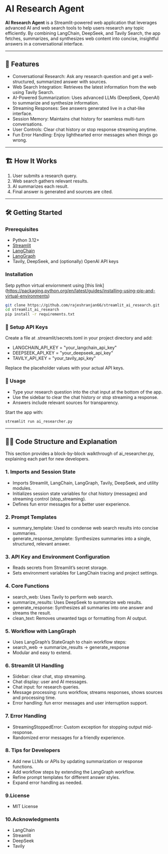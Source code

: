 # AI Research Agent

**AI Research Agent** is a Streamlit-powered web application that leverages advanced AI and web search tools to help users research any topic efficiently. By combining LangChain, DeepSeek, and Tavily Search, the app fetches, summarizes, and synthesizes web content into concise, insightful answers in a conversational interface.

---

## 🚀 Features

- Conversational Research: Ask any research question and get a well-structured, summarized answer with sources. <br>
- Web Search Integration: Retrieves the latest information from the web using Tavily Search.<br>
- AI-Powered Summarization: Uses advanced LLMs (DeepSeek, OpenAI) to summarize and synthesize information.<br>
- Streaming Responses: See answers generated live in a chat-like interface.<br>
- Session Memory: Maintains chat history for seamless multi-turn conversations.<br>
- User Controls: Clear chat history or stop response streaming anytime.<br>
- Fun Error Handling: Enjoy lighthearted error messages when things go wrong.<br>

---

## 🏗️ How It Works

1. User submits a research query.
2. Web search gathers relevant results.
3. AI summarizes each result.
4. Final answer is generated and sources are cited.

---

## 🛠️ Getting Started

### Prerequisites

- Python 3.12+
- [Streamlit](https://streamlit.io/)
- [LangChain](https://github.com/langchain-ai/langchain)
- [LangGraph](https://github.com/langchain-ai/langgraph)
- Tavily, DeepSeek, and (optionally) OpenAI API keys

### Installation
Setp python virtual enviornment using [this link] (https://packaging.python.org/en/latest/guides/installing-using-pip-and-virtual-environments)
```bash
git clone https://github.com/rajeshranjan66/streamlit_ai_research.git
cd streamlit_ai_research
pip install -r requirements.txt
```
### 🔑 Setup API Keys
Create a file at .streamlit/secrets.toml in your project directory and add:

- LANGCHAIN_API_KEY = "your_langchain_api_key" <br>
- DEEPSEEK_API_KEY = "your_deepseek_api_key" <br>
- TAVILY_API_KEY = "your_tavily_api_key"

Replace the placeholder values with your actual API keys.

### 💬 Usage
- Type your research question into the chat input at the bottom of the app.<br>
- Use the sidebar to clear the chat history or stop streaming a response.<br>
- Answers include relevant sources for transparency.<br>

Start the app with:
```bash
streamlit run ai_researcher.py
```

---
## 🧑‍💻 Code Structure and Explanation
This section provides a block-by-block walkthrough of ai_researcher.py, explaining each part for new developers.

### 1. Imports and Session State
- Imports Streamlit, LangChain, LangGraph, Tavily, DeepSeek, and utility modules. <br>
- Initializes session state variables for chat history (messages) and streaming control (stop_streaming).<br>
- Defines fun error messages for a better user experience.<br>

### 2. Prompt Templates
   
- summary_template: Used to condense web search results into concise summaries.<br>
- generate_response_template: Synthesizes summaries into a single, structured, relevant answer.<br>

### 3. API Key and Environment Configuration
- Reads secrets from Streamlit’s secret storage.<br>
- Sets environment variables for LangChain tracing and project settings.<br>

### 4. Core Functions
   
- search_web: Uses Tavily to perform web search.<br>
- summarize_results: Uses DeepSeek to summarize web results.<br>
- generate_response: Synthesizes all summaries into one answer and streams the result.<br>
- clean_text: Removes unwanted tags or formatting from AI output.<br>

### 5. Workflow with LangGraph
   
- Uses LangGraph’s StateGraph to chain workflow steps:<br>
- search_web → summarize_results → generate_response<br>
- Modular and easy to extend.<br>

### 6. Streamlit UI Handling
    
- Sidebar: clear chat, stop streaming.<br>
- Chat display: user and AI messages.<br>
- Chat input: for research queries.<br>
- Message processing: runs workflow, streams responses, shows sources and processing time.<br>
- Error handling: fun error messages and user interruption support.<br>

### 7. Error Handling
    
- StreamingStoppedError: Custom exception for stopping output mid-response.<br>
- Randomized error messages for a friendly experience.<br>

### 8. Tips for Developers

- Add new LLMs or APIs by updating summarization or response functions.<br>
- Add workflow steps by extending the LangGraph workflow.<br>
- Refine prompt templates for different answer styles.<br>
- Expand error handling as needed.<br>

### 9.License

- MIT License

### 10.Acknowledgments

- LangChain<br>
- Streamlit<br>
- DeepSeek<br>
- Tavily<br>


